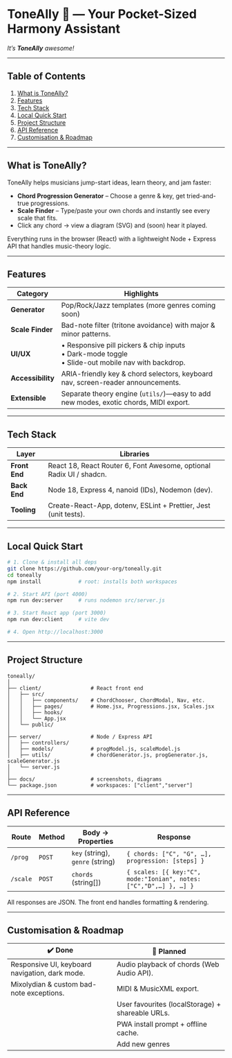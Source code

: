 # ToneAlly 🎸 — Your Pocket-Sized Harmony Assistant  
*It’s **ToneAlly** awesome!*

---

## Table of Contents
1. [What is ToneAlly?](#what-is-toneally)
2. [Features](#features)
3. [Tech Stack](#tech-stack)
4. [Local Quick Start](#local-quick-start)
5. [Project Structure](#project-structure)
6. [API Reference](#api-reference)
7. [Customisation & Roadmap](#customisation--roadmap)

---

## What is ToneAlly?
ToneAlly helps musicians jump-start ideas, learn theory, and jam faster:

* **Chord Progression Generator** – Choose a genre & key, get tried-and-true progressions.
* **Scale Finder** – Type/paste your own chords and instantly see every scale that fits.
* Click any chord → view a diagram (SVG) and (soon) hear it played.

Everything runs in the browser (React) with a lightweight Node + Express API that handles music-theory logic.

---

## Features
| Category | Highlights |
|----------|------------|
| **Generator** | Pop/Rock/Jazz templates (more genres coming soon) |
| **Scale Finder** | Bad-note filter (tritone avoidance) with major & minor patterns. |
| **UI/UX** | • Responsive pill pickers & chip inputs<br>• Dark-mode toggle<br>• Slide-out mobile nav with backdrop. |
| **Accessibility** | ARIA-friendly key & chord selectors, keyboard nav, screen-reader announcements. |
| **Extensible** | Separate theory engine (`utils/`)—easy to add new modes, exotic chords, MIDI export. |

---

## Tech Stack
| Layer | Libraries |
|-------|-----------|
| **Front End** | React 18, React Router 6, Font Awesome, optional Radix UI / shadcn. |
| **Back End** | Node 18, Express 4, nanoid (IDs), Nodemon (dev). |
| **Tooling**  | Create-React-App, dotenv, ESLint + Prettier, Jest (unit tests). |

---

## Local Quick Start

```bash
# 1. Clone & install all deps
git clone https://github.com/your-org/toneally.git
cd toneally
npm install            # root: installs both workspaces

# 2. Start API (port 4000)
npm run dev:server     # runs nodemon src/server.js

# 3. Start React app (port 3000)
npm run dev:client     # vite dev

# 4. Open http://localhost:3000
```

---

## Project Structure

```
toneally/
│
├── client/                # React front end
│   ├── src/
│   │   ├── components/    # ChordChooser, ChordModal, Nav, etc.
│   │   ├── pages/         # Home.jsx, Progressions.jsx, Scales.jsx
│   │   ├── hooks/
│   │   └── App.jsx
│   └── public/
│
├── server/                # Node / Express API
│   ├── controllers/
│   ├── models/            # progModel.js, scaleModel.js
│   ├── utils/             # chordGenerator.js, progGenerator.js, scaleGenerator.js
│   └── server.js
│
├── docs/                  # screenshots, diagrams
└── package.json           # workspaces: ["client","server"]
```

---

## API Reference

| Route    | Method | Body → Properties                | Response                                                         |
| -------- | ------ | -------------------------------- | ---------------------------------------------------------------- |
| `/prog`  | `POST` | `key` (string), `genre` (string) | `{ chords: ["C", "G", …], progression: [steps] }`                |
| `/scale` | `POST` | `chords` (string\[])             | `{ scales: [{ key:"C", mode:"Ionian", notes:["C","D",…] }, …] }` |

All responses are JSON. The front end handles formatting & rendering.

---

## Customisation & Roadmap

| ✔️ Done                                          | 🚧 Planned                                       |
| ------------------------------------------------ | ------------------------------------------------ |
| Responsive UI, keyboard navigation, dark mode.   | Audio playback of chords (Web Audio API).        |
| Mixolydian & custom bad-note exceptions.         | MIDI & MusicXML export.                          |
|                                                  | User favourites (localStorage) + shareable URLs. |
|                                                  | PWA install prompt + offline cache.              |
|                                                  | Add new genres                                   | 
